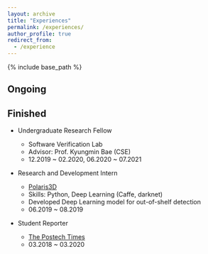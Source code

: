 ```yaml
---
layout: archive
title: "Experiences"
permalink: /experiences/
author_profile: true
redirect_from:
  - /experience
---
```


{% include base_path %}

Ongoing
-------

Finished
--------
- Undergraduate Research Fellow
  - Software Verification Lab
  - Advisor: Prof. Kyungmin Bae (CSE)
  - 12.2019 ~ 02.2020, 06.2020 ~ 07.2021

- Research and Development Intern
  - [Polaris3D](http://polaris3d.co)
  - Skills: Python, Deep Learning (Caffe, darknet)
  - Developed Deep Learning model for out-of-shelf detection
  - 06.2019 ~ 08.2019

- Student Reporter
  - [The Postech Times](http://times.postech.ac.kr/index_eng.html)
  - 03.2018 ~ 03.2020